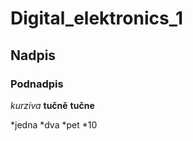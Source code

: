 # Digital_elektronics_1
## Nadpis
### Podnadpis
*kurzíva*
**tučně**
__tučne__

*jedna
*dva
*pet
*10

